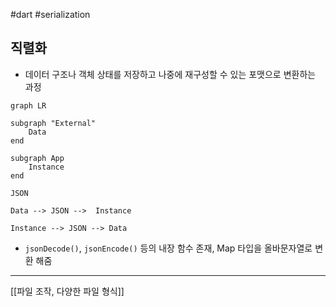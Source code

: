 #dart #serialization

## 직렬화
- 데이터 구조나 객체 상태를 저장하고 나중에 재구성할 수 있는 포맷으로 변환하는 과정

```mermaid
graph LR

subgraph "External"
	Data
end

subgraph App
	Instance
end

JSON

Data --> JSON -->  Instance

Instance --> JSON --> Data 
```

- `jsonDecode()`, `jsonEncode()` 등의 내장 함수 존재, Map 타입을 올바문자열로 변환 해줌

---
[[파일 조작, 다양한 파일 형식]]